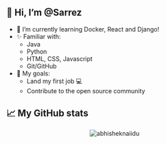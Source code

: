 ## 👋 Hi, I’m @Sarrez 
- 🌱 I’m currently learning Docker, React and Django!
- ✨ Familiar with:
  - Java 
  - Python
  - HTML, CSS, Javascript
  - Git/GitHub
 - 🚀 My goals:
    - Land my first job 💻
    - Contribute to the open source community 
## 📈 My GitHub stats 
<p align="center"> <img src="https://github-readme-stats.vercel.app/api?username=sarrez&show_icons=true&theme=radical" alt="abhisheknaiidu" />

<!---
Sarrez/Sarrez is a ✨ special ✨ repository because its `README.md` (this file) appears on your GitHub profile.
You can click the Preview link to take a look at your changes.
--->
